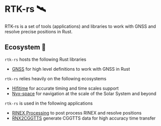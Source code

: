 RTK-rs 🛰️
==========

RTK-rs is a set of tools (applications) and libraries to work with GNSS and resolve precise positions in Rust.

## Ecosystem :crab:

`rtk-rs` hosts the following Rust libraries

- [GNSS](https://github.com/rtk-rs/gnss) for high level definitions to work with GNSS in Rust

`rtk-rs` relies heavily on the following ecosystems

- [Hifitime](https://github.com/nyx-space/hifitime) for accurate timing and time scales support
- [Nyx-space](https://github.com/nyx-space/nyx) for navigation at the scale of the Solar System and beyond

`rtk-rs` is used in the following applications

- [RINEX Processing](https://github.com/georust/rinex) to post process RINEX and resolve positions
- [RNX2CGGTTS](https://github.com/georust/rinex) generate CGGTTS data for high accuracy time transfer
